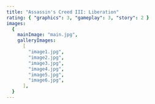 ```yaml
---
title: "Assassin's Creed III: Liberation"
rating: { "graphics": 3, "gameplay": 3, "story": 2 }
images:
  {
    mainImage: "main.jpg",
    galleryImages:
      [
        "image1.jpg",
        "image2.jpg",
        "image3.jpg",
        "image4.jpg",
        "image5.jpg",
        "image6.jpg",
      ],
  }
---
```

